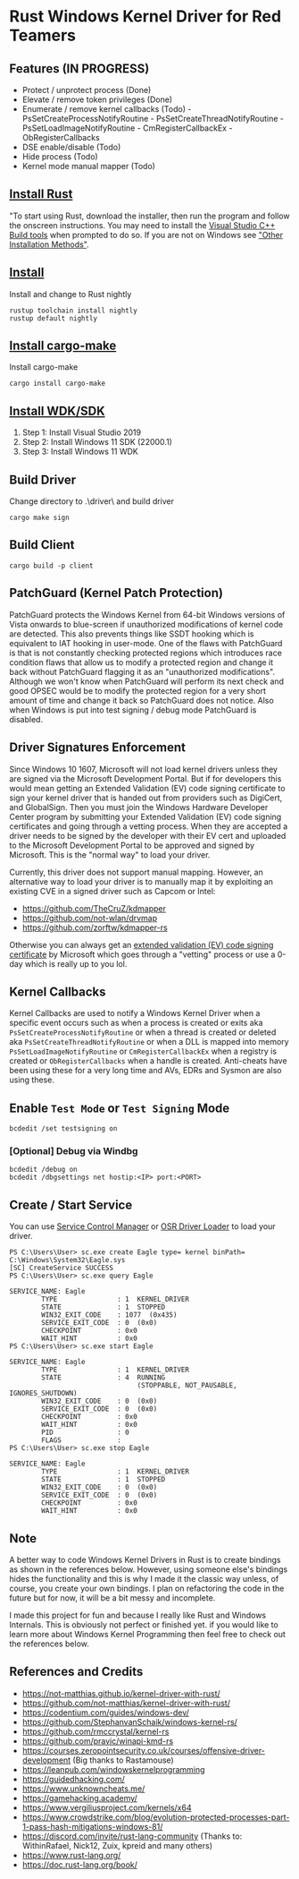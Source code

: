 # Rust Windows Kernel Driver for Red Teamers

## Features (IN PROGRESS)

* Protect / unprotect process (Done)
* Elevate / remove token privileges (Done)
* Enumerate / remove kernel callbacks (Todo)
        - PsSetCreateProcessNotifyRoutine
        - PsSetCreateThreadNotifyRoutine
        - PsSetLoadImageNotifyRoutine
        - CmRegisterCallbackEx
        - ObRegisterCallbacks
* DSE enable/disable (Todo)
* Hide process (Todo)
* Kernel mode manual mapper (Todo)

## [Install Rust](https://www.rust-lang.org/tools/install)

"To start using Rust, download the installer, then run the program and follow the onscreen instructions. You may need to install the [Visual Studio C++ Build tools](https://visualstudio.microsoft.com/visual-cpp-build-tools/) when prompted to do so. If you are not on Windows see ["Other Installation Methods"](https://forge.rust-lang.org/infra/other-installation-methods.html).


## [Install](https://rust-lang.github.io/rustup/concepts/channels.html)

Install and change to Rust nightly

```
rustup toolchain install nightly
rustup default nightly
```

## [Install cargo-make](https://github.com/sagiegurari/cargo-make)

Install cargo-make

```
cargo install cargo-make
```

## [Install WDK/SDK](https://docs.microsoft.com/en-us/windows-hardware/drivers/download-the-wdk)

1. Step 1: Install Visual Studio 2019
2. Step 2: Install Windows 11 SDK (22000.1)
3. Step 3: Install Windows 11 WDK

## Build Driver

Change directory to .\driver\ and build driver

```
cargo make sign
```

## Build Client

```
cargo build -p client
```

## PatchGuard (Kernel Patch Protection)

PatchGuard protects the Windows Kernel from 64-bit Windows versions of Vista onwards to blue-screen if unauthorized modifications of kernel code are detected. This also prevents things like SSDT hooking which is equivalent to IAT hooking in user-mode. One of the flaws with PatchGuard is that is not constantly checking protected regions which introduces race condition flaws that allow us to modify a protected region and change it back without PatchGuard flagging it as an "unauthorized modifications". Although we won't know when PatchGuard will perform its next check and good OPSEC would be to modify the protected region for a very short amount of time and change it back so PatchGuard does not notice. Also when Windows is put into test signing / debug mode PatchGuard is disabled.

## Driver Signatures Enforcement

Since Windows 10 1607, Microsoft will not load kernel drivers unless they are signed via the Microsoft Development Portal. But if for developers this would mean getting an Extended Validation (EV) code signing certificate to sign your kernel driver that is handed out from providers such as DigiCert, and GlobalSign. Then you must join the Windows Hardware Developer Center program by submitting your Extended Validation (EV) code signing certificates and going through a vetting process. When they are accepted a driver needs to be signed by the developer with their EV cert and uploaded to the Microsoft Development Portal to be approved and signed by Microsoft. This is the "normal way" to load your driver.

Currently, this driver does not support manual mapping. However, an alternative way to load your driver is to manually map it by exploiting an existing CVE in a signed driver such as Capcom or Intel:

* https://github.com/TheCruZ/kdmapper
* https://github.com/not-wlan/drvmap
* https://github.com/zorftw/kdmapper-rs

Otherwise you can always get an [extended validation (EV) code signing certificate](https://docs.microsoft.com/en-us/windows-hardware/drivers/dashboard/get-a-code-signing-certificate) by Microsoft which goes through a "vetting" process or use a 0-day which is really up to you lol.


## Kernel Callbacks

Kernel Callbacks are used to notify a Windows Kernel Driver when a specific event occurs such as when a process is created or exits aka `PsSetCreateProcessNotifyRoutine` or when a thread is created or deleted aka `PsSetCreateThreadNotifyRoutine` or when a DLL is mapped into memory `PsSetLoadImageNotifyRoutine` or `CmRegisterCallbackEx` when a registry is created or `ObRegisterCallbacks` when a handle is created. Anti-cheats have been using these for a very long time and AVs, EDRs and Sysmon are also using these.


## Enable `Test Mode` or `Test Signing` Mode 

```
bcdedit /set testsigning on
```

### [Optional] Debug via Windbg

```
bcdedit /debug on
bcdedit /dbgsettings net hostip:<IP> port:<PORT>
```

## Create / Start Service

You can use [Service Control Manager](https://docs.microsoft.com/en-us/windows/win32/services/service-control-manager) or [OSR Driver Loader](https://www.osronline.com/article.cfm%5Earticle=157.htm) to load your driver.

```
PS C:\Users\User> sc.exe create Eagle type= kernel binPath= C:\Windows\System32\Eagle.sys
[SC] CreateService SUCCESS
PS C:\Users\User> sc.exe query Eagle

SERVICE_NAME: Eagle
        TYPE               : 1  KERNEL_DRIVER
        STATE              : 1  STOPPED
        WIN32_EXIT_CODE    : 1077  (0x435)
        SERVICE_EXIT_CODE  : 0  (0x0)
        CHECKPOINT         : 0x0
        WAIT_HINT          : 0x0
PS C:\Users\User> sc.exe start Eagle

SERVICE_NAME: Eagle
        TYPE               : 1  KERNEL_DRIVER
        STATE              : 4  RUNNING
                                (STOPPABLE, NOT_PAUSABLE, IGNORES_SHUTDOWN)
        WIN32_EXIT_CODE    : 0  (0x0)
        SERVICE_EXIT_CODE  : 0  (0x0)
        CHECKPOINT         : 0x0
        WAIT_HINT          : 0x0
        PID                : 0
        FLAGS              :
PS C:\Users\User> sc.exe stop Eagle

SERVICE_NAME: Eagle
        TYPE               : 1  KERNEL_DRIVER
        STATE              : 1  STOPPED
        WIN32_EXIT_CODE    : 0  (0x0)
        SERVICE_EXIT_CODE  : 0  (0x0)
        CHECKPOINT         : 0x0
        WAIT_HINT          : 0x0
```


## Note

A better way to code Windows Kernel Drivers in Rust is to create bindings as shown in the references below. However, using someone else's bindings hides the functionality and this is why I made it the classic way unless, of course, you create your own bindings. I plan on refactoring the code in the future but for now, it will be a bit messy and incomplete.

I made this project for fun and because I really like Rust and Windows Internals. This is obviously not perfect or finished yet. if you would like to learn more about Windows Kernel Programming then feel free to check out the references below.


## References and Credits

* https://not-matthias.github.io/kernel-driver-with-rust/
* https://github.com/not-matthias/kernel-driver-with-rust/
* https://codentium.com/guides/windows-dev/
* https://github.com/StephanvanSchaik/windows-kernel-rs/
* https://github.com/rmccrystal/kernel-rs
* https://github.com/pravic/winapi-kmd-rs
* https://courses.zeropointsecurity.co.uk/courses/offensive-driver-development (Big thanks to Rastamouse)
* https://leanpub.com/windowskernelprogramming
* https://guidedhacking.com/
* https://www.unknowncheats.me/
* https://gamehacking.academy/
* https://www.vergiliusproject.com/kernels/x64
* https://www.crowdstrike.com/blog/evolution-protected-processes-part-1-pass-hash-mitigations-windows-81/
* https://discord.com/invite/rust-lang-community (Thanks to: WithinRafael, Nick12, Zuix, kpreid and many others)
* https://www.rust-lang.org/
* https://doc.rust-lang.org/book/